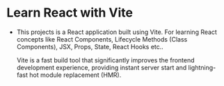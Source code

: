 # Learn React with Vite

- This projects is a React application built using Vite. For learning React concepts like React Components, Lifecycle Methods (Class Components), JSX, Props, State, React Hooks etc.. 

  Vite is a fast build tool that significantly improves the frontend development experience, providing instant server start and lightning-fast hot module replacement (HMR).
